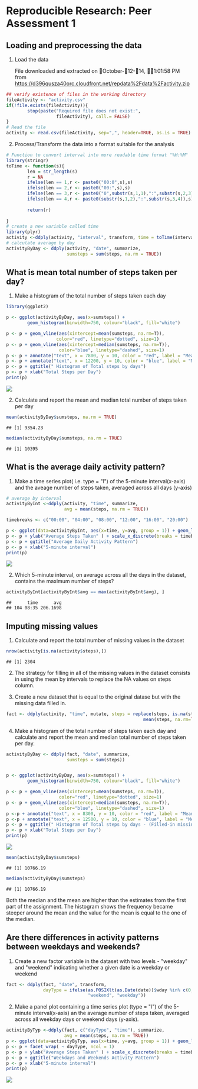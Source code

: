 # Reproducible Research: Peer Assessment 1


## Loading and preprocessing the data

1. Load the data

   File downloaded and extracted on October-12-14, 1:01:58 PM from
   https://d396qusza40orc.cloudfront.net/repdata%2Fdata%2Factivity.zip

```r
## verify existence of files in the working directory
fileActivity <- "activity.csv"
if(!file.exists(fileActivity)){
        stop(paste("Required file does not exist:",
                   fileActivity), call.= FALSE)
}
# Read the file
activity <- read.csv(fileActivity, sep=",", header=TRUE, as.is = TRUE)
```
2. Process/Transform the data into a format suitable for the analysis

```r
# Function to convert interval into more readable time format "%H:%M"
library(stringr)
toTime <- function(s){
        len = str_length(s)
        r = NA
        ifelse(len == 1,r <- paste0("00:0",s),s)
        ifelse(len == 2,r <- paste0("00:",s),s)
        ifelse(len == 3,r <- paste0("0",substr(s,1,1),":",substr(s,2,3)),s)
        ifelse(len == 4,r <- paste0(substr(s,1,2),":",substr(s,3,4)),s)
        
        return(r)
        
}
# create a new variable called time
library(plyr)
activity <-ddply(activity, "interval", transform, time = toTime(interval))
# calculate average by day
activityByDay <- ddply(activity, "date", summarize,
                       sumsteps = sum(steps, na.rm = TRUE))
```

## What is mean total number of steps taken per day?

1. Make a histogram of the total number of steps taken each day


```r
library(ggplot2)

p <- ggplot(activityByDay, aes(x=sumsteps)) + 
        geom_histogram(binwidth=750, colour="black", fill="white")

p <- p + geom_vline(aes(xintercept=mean(sumsteps, na.rm=T)),   
                   color="red", linetype="dotted", size=1)
p <- p + geom_vline(aes(xintercept=median(sumsteps, na.rm=T)),   
                    color="blue", linetype="dashed", size=1)
p <- p + annotate("text", x = 7800, y = 10, color = "red", label = "Mean")
p <- p + annotate("text", x = 12200, y = 10, color = "blue", label = "Median")
p <- p + ggtitle(" Histogram of Total steps by days")
p <- p + xlab("Total Steps per Day")
print(p)
```

![](./PA1_template_files/figure-html/unnamed-chunk-3-1.png) 

2.  Calculate and report the mean and median total number of steps taken per day


```r
mean(activityByDay$sumsteps, na.rm = TRUE)
```

```
## [1] 9354.23
```

```r
median(activityByDay$sumsteps, na.rm = TRUE)
```

```
## [1] 10395
```
## What is the average daily activity pattern?

1. Make a time series plot( i.e. type = "l") of the 5-minute interval(x-axis)
   and the aveage number of steps taken, averaged across all days (y-axis)
   

```r
# average by interval
activityByInt <-ddply(activity, "time", summarize,
                      avg = mean(steps, na.rm = TRUE))

timebreaks <- c("00:00", "04:00", "08:00", "12:00", "16:00", "20:00")

p <- ggplot(data=activityByInt, aes(x=time, y=avg, group = 1)) + geom_line()
p <- p + ylab("Average Steps Taken" ) + scale_x_discrete(breaks = timebreaks)
p <- p + ggtitle("Average Daily Activity Pattern")
p <- p + xlab("5-minute interval")
print(p)
```

![](./PA1_template_files/figure-html/unnamed-chunk-5-1.png) 

2. Which 5-minute interval, on average across all the days in the dataset, contains the
   maximum number of steps?
   

```r
activityByInt[activityByInt$avg == max(activityByInt$avg), ]
```

```
##      time      avg
## 104 08:35 206.1698
```

## Imputing missing values

1. Calculate and report the total number of missing values in the dataset


```r
nrow(activity[is.na(activity$steps),])
```

```
## [1] 2304
```

2. The strategy for filling in all of the missing values in the dataset consists
   in using the mean by intervals to replace the NA values on steps column.
   
3. Create a new dataset that is equal to the original datase but with the
   missing data filled in.
   

```r
fact <- ddply(activity, "time", mutate, steps = replace(steps, is.na(steps),
                                                    mean(steps, na.rm=TRUE)))
```

4. Make a histogram of the total number of steps taken each day and calculate
   and report the mean and median total number of steps taken per day.


```r
activityByDay <- ddply(fact, "date", summarize,
                       sumsteps = sum(steps))


p <- ggplot(activityByDay, aes(x=sumsteps)) + 
        geom_histogram(binwidth=750, colour="black", fill="white")

p <- p + geom_vline(aes(xintercept=mean(sumsteps, na.rm=T)),   
                    color="red", linetype="dotted", size=1)
p <- p + geom_vline(aes(xintercept=median(sumsteps, na.rm=T)),   
                    color="blue", linetype="dashed", size=1)
p <-p + annotate("text", x = 8300, y = 10, color = "red", label = "Mean")
p <-p + annotate("text", x = 12500, y = 10, color = "blue", label = "Median")
p <- p + ggtitle(" Histogram of Total steps by days - (Filled-in missing values)")
p <- p + xlab("Total Steps per Day")
print(p)
```

![](./PA1_template_files/figure-html/unnamed-chunk-9-1.png) 

```r
mean(activityByDay$sumsteps)
```

```
## [1] 10766.19
```

```r
median(activityByDay$sumsteps)
```

```
## [1] 10766.19
```

Both the median and the mean are higher than the estimates from the first part of the assignment. The histogram shows the frequency became steeper around the mean and the value for the mean is equal to the one of the median.

## Are there differences in activity patterns between weekdays and weekends?

1. Create a new factor variable in the dataset with two levels - "weekday" and
   "weekend" indicating whether a given date is a weekday or weekend
   

```r
fact <- ddply(fact, "date", transform,
              dayType = ifelse(as.POSIXlt(as.Date(date))$wday %in% c(0,6),
                               "weekend", "weekday"))
```

2. Make a panel plot containing a time series plot (type = "l") of the 5-minute interval(x-axis)
   an the average number of steps taken, averaged across all weekday days or weekend days (y-axis).
   

```r
activityByTyp <-ddply(fact, c("dayType", "time"), summarize,
                      avg = mean(steps, na.rm = TRUE))                                                    
p <- ggplot(data=activityByTyp, aes(x=time, y=avg, group = 1)) + geom_line()
p <- p + facet_wrap( ~ dayType, ncol = 1)
p <- p + ylab("Average Steps Taken" ) + scale_x_discrete(breaks = timebreaks)
p <- p + ggtitle("Weekdays and Weekends Activity Pattern")
p <- p + xlab("5-minute interval")
print(p)
```

![](./PA1_template_files/figure-html/unnamed-chunk-11-1.png) 
